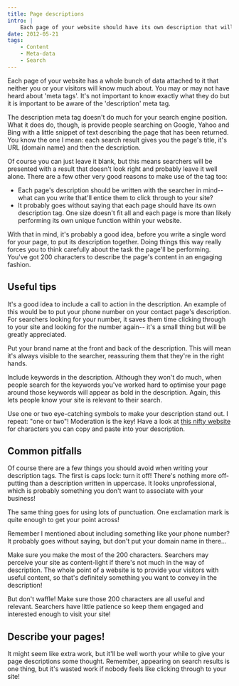 ```yaml
---
title: Page descriptions
intro: |
    Each page of your website should have its own description that will be picked up by search engines and presented to the person who's searching. In thi
date: 2012-05-21
tags:
    - Content
    - Meta-data
    - Search
---
```


Each page of your website has a whole bunch of data attached to it that neither you or your visitors will know much about. You may or may not have heard about 'meta tags'. It's not important to know exactly what they do but it is important to be aware of the 'description' meta tag.

The description meta tag doesn't do much for your search engine position. What it does do, though, is provide people searching on Google, Yahoo and Bing with a little snippet of text describing the page that has been returned. You know the one I mean: each search result gives you the page's title, it's URL (domain name) and then the description.

Of course you can just leave it blank, but this means searchers will be presented with a result that doesn't look right and probably leave it well alone. There are a few other very good reasons to make use of the tag too:

- Each page's description should be written with the searcher in mind-- what can you write that'll entice them to click through to your site?
- It probably goes without saying that each page should have its own description tag. One size doesn't fit all and each page is more than likely performing its own unique function within your website.

With that in mind, it's probably a good idea, before you write a single word for your page, to put its description together. Doing things this way really forces you to think carefully about the task the page'll be performing. You've got 200 characters to describe the page's content in an engaging fashion.


## Useful tips

It's a good idea to include a call to action in the description. An example of this would be to put your phone number on your contact page's description. For searchers looking for your number, it saves them time clicking through to your site and looking for the number again-- it's a small thing but will be greatly appreciated.

Put your brand name at the front and back of the description. This will mean it's always visible to the searcher, reassuring them that they're in the right hands.

Include keywords in the description. Although they won't do much, when people search for the keywords you've worked hard to optimise your page around those keywords will appear as bold in the description. Again, this lets people know your site is relevant to their search.

Use one or two eye-catching symbols to make your description stand out. I repeat: "one or two"! Moderation is the key! Have a look at [this nifty website](https://copychar.cc) for characters you can copy and paste into your description.


## Common pitfalls

Of course there are a few things you should avoid when writing your description tags. The first is caps lock: turn it off! There's nothing more off-putting than a description written in uppercase. It looks unprofessional, which is probably something you don't want to associate with your business!

The same thing goes for using lots of punctuation. One exclamation mark is quite enough to get your point across!

Remember I mentioned about including something like your phone number? It probably goes without saying, but don't put your domain name in there…

Make sure you make the most of the 200 characters. Searchers may perceive your site as content-light if there's not much in the way of description. The whole point of a website is to provide your visitors with useful content, so that's definitely something you want to convey in the description!

But don't waffle! Make sure those 200 characters are all useful and relevant. Searchers have little patience so keep them engaged and interested enough to visit your site!


## Describe your pages!

It might seem like extra work, but it'll be well worth your while to give your page descriptions some thought. Remember, appearing on search results is one thing, but it's wasted work if nobody feels like clicking through to your site!
